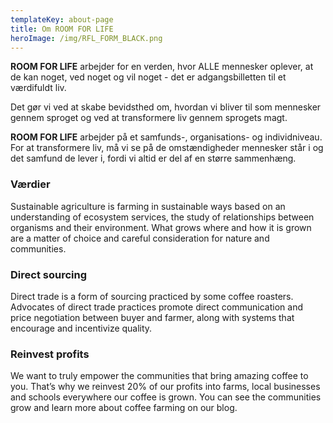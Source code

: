 ```yaml
---
templateKey: about-page
title: Om ROOM FOR LIFE
heroImage: /img/RFL_FORM_BLACK.png
---
```

**ROOM FOR LIFE** arbejder for en verden, hvor ALLE mennesker oplever, at de kan noget, ved noget og vil noget - det er adgangsbilletten til et værdifuldt liv.

Det gør vi ved at skabe bevidsthed om, hvordan vi bliver til som mennesker gennem sproget og ved at transformere liv gennem sprogets magt.

**ROOM FOR LIFE** arbejder på et samfunds-, organisations- og individniveau. For at transformere liv, må vi se på de omstændigheder mennesker står i og det samfund de lever i, fordi vi altid er del af en større sammenhæng. 

### Værdier

Sustainable agriculture is farming in sustainable ways based on an understanding of ecosystem services, the study of relationships between organisms and their environment. What grows where and how it is grown are a matter of choice and careful consideration for nature and communities.

### Direct sourcing

Direct trade is a form of sourcing practiced by some coffee roasters. Advocates of direct trade practices promote direct communication and price negotiation between buyer and farmer, along with systems that encourage and incentivize quality.

### Reinvest profits

We want to truly empower the communities that bring amazing coffee to you. That’s why we reinvest 20% of our profits into farms, local businesses and schools everywhere our coffee is grown. You can see the communities grow and learn more about coffee farming on our blog.
